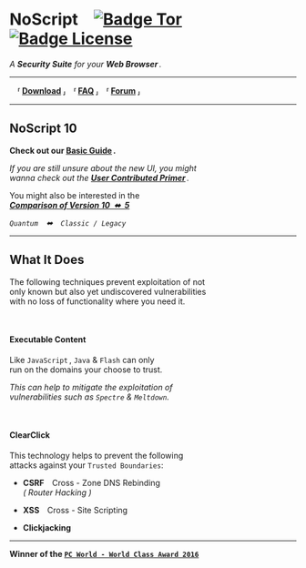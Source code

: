 <!--
Copyright (C) 2005-2021 Giorgio Maone <https://maone.net>

SPDX-License-Identifier: GPL-3.0-or-later
-->

# NoScript [![Badge Tor]][Tor] [![Badge License]][License] 
*A* ***Security Suite*** *for your* ***Web Browser*** *.*

---

 **⸢ [Download] ⸥ ⸢ [FAQ] ⸥ ⸢ [Forum] ⸥**

---

## NoScript 10

**Check out our [Basic Guide] .**

*If you are still unsure about the new UI, you might <br>
wanna check out the* ***[User Contributed Primer]*** *.*

You might also be interested in the <br>
***[Comparison of Version 10 ⬌ 5][Comparison]***

*`Quantum` ⬌ `Classic / Legacy`*

---

## What It Does

The following techniques prevent exploitation of not <br>
only known but also yet undiscovered vulnerabilities <br>
with no loss of functionality where you need it.

<br>

#### Executable Content

Like `JavaScript` , `Java` & `Flash` can only <br>
run on the domains your choose to trust.

*This can help to mitigate the exploitation of* <br>
*vulnerabilities such as `Spectre` & `Meltdown`.*

<br>

#### ClearClick

This technology helps to prevent the following <br>
attacks against your `Trusted Boundaries`:

- **CSRF** Cross - Zone DNS Rebinding <br>
    *( Router Hacking )*
    
- **XSS** Cross - Site Scripting

- **Clickjacking**

---

**Winner of the [`PC World - World Class Award 2016`][PCWorld]**

<!----------------------------------------------------------------------------->

[License]: ./LICENSE

[Badge License]: https://img.shields.io/badge/License-GPLv3-blue.svg
[Badge Tor]: https://img.shields.io/badge/Bundled%20In%20Tor-7D4698?logo=torbrowser&logoColor=white

[Download]: https://noscript.net/getit
[FAQ]: https://noscript.net/faq
[Forum]: https://noscript.net/forum

[Basic Guide]: https://forums.informaction.com/viewtopic.php?f=7&amp;t=23974
[User Contributed Primer]: https://blog.jeaye.com/2017/11/30/noscript/
[Comparison]: https://hackademix.net/2017/12/04/noscript-quantum-vs-legacy-in-a-nutshell-2/
[Tor]: https://support.torproject.org/glossary/noscript/
[PCWorld]: https://www.pcworld.pl/ftp/noscript.html
